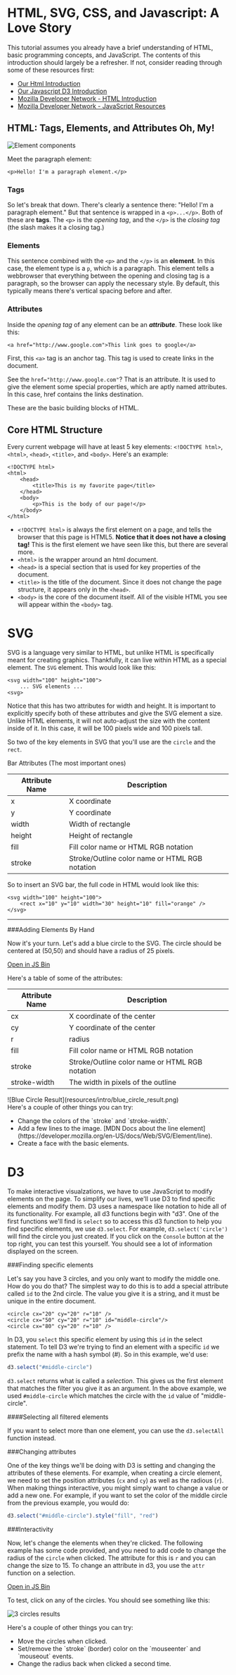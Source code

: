 HTML, SVG, CSS, and Javascript: A Love Story
===================

This tutorial assumes you already have a brief understanding of HTML, basic programming concepts, and JavaScript. The contents of this introduction should largely be a refresher. If not, consider reading through some of these resources first:

* [Our Html Introduction](html.html)
* [Our Javascript D3 Introduction](javascript_d3.html)
* [Mozilla Developer Network - HTML Introduction](https://developer.mozilla.org/en-US/docs/Web/Guide/HTML/Introduction)
* [Mozilla Developer Network - JavaScript Resources](https://developer.mozilla.org/en-US/docs/Web/JavaScript)
 


HTML: Tags, Elements, and Attributes Oh, My!
--------------------------------------

![Element components](resources/intro/element_breakdown.png)

Meet the paragraph element:

```markup
<p>Hello! I'm a paragraph element.</p>
```

### Tags
So let's break that down. There's clearly a sentence there: "Hello! I'm a paragraph element." But that sentence is wrapped in a `<p>...</p>`. Both of these are **tags**. The `<p>` is the _opening tag_, and the `</p>` is the _closing tag_ (the slash makes it a closing tag.)

### Elements
This sentence combined with the `<p>` and the `</p>` is an **element**. In this case, the element type is a `p`, which is a paragraph. This element tells a webbrowser that everything between the opening and closing tag is a paragraph, so the browser can apply the necessary style. By default, this typically means there's vertical spacing before and after.

### Attributes
Inside the _opening tag_ of any element can be an ***attribute***. These look like this:
```markup
<a href="http://www.google.com">This link goes to google</a>
```
First, this `<a>` tag is an anchor tag. This tag is used to create links in the document. 

See the `href="http://www.google.com"`? That is an attribute. It is used to give the element some special properties, which are aptly named attributes. In this case, href contains the links destination. 


These are the basic building blocks of HTML. 




Core HTML Structure
---------------

Every current webpage will have at least 5 key elements: `<!DOCTYPE html>`, `<html>`, `<head>`, `<title>`, and `<body>`. Here's an example:

```markup
<!DOCTYPE html>
<html>
	<head>
		<title>This is my favorite page</title>
	</head>
	<body>
		<p>This is the body of our page!</p>
	</body>
</html>
```

* `<!DOCTYPE html>` is always the first element on a page, and tells the browser that this page is HTML5. **Notice that it does not have a closing tag!** This is the first element we have seen like this, but there are several more.
* `<html>` is the wrapper around an html document.
* `<head>` is a special section that is used for key properties of the document.
* `<title>` is the title of the document. Since it does not change the page structure, it appears only in the `<head>`. 
* `<body>` is the core of the document itself. All of the visible HTML you see will appear within the `<body>` tag. 


SVG
=======

SVG is a language very similar to HTML, but unlike HTML is specifically meant for creating graphics. Thankfully, it can live within HTML as a special element. The `SVG` element. This would look like this:

```markup
<svg width="100" height="100">
	... SVG elements ...
<svg>
```

Notice that this has two attributes for width and height. It is important to explicitly specify both of these attributes and give the SVG element a size. Unlike HTML elements, it will not auto-adjust the size with the content inside of it. In this case, it will be 100 pixels wide and 100 pixels tall. 

So two of the key elements in SVG that you'll use are the `circle` and the `rect`. 

Bar Attributes (The most important ones)
<table class="table">
	<thead>
		<tr><th>Attribute Name</th><th>Description</th></tr>
	</thead>
	<tbody>
		<tr><td>x</td><td>X coordinate</td></tr>
		<tr><td>y</td><td>Y coordinate</td></tr>
		<tr><td>width</td><td>Width of rectangle</td></tr>
		<tr><td>height</td><td>Height of rectangle</td></tr>
		<tr><td>fill</td><td>Fill color name or HTML RGB notation</td></tr>
		<tr><td>stroke</td><td>Stroke/Outline color name or HTML RGB notation</td></tr>
	</tbody>
</table>

So to insert an SVG bar, the full code in HTML would look like this:
```markup
<svg width="100" height="100">
	<rect x="10" y="10" width="30" height="10" fill="orange" />
</svg>
```

--------
###Adding Elements By Hand


Now it's your turn. Let's add a blue circle to the SVG. The circle should be centered at (50,50) and should have a radius of 25 pixels. 

<a class="btn btn-default jsbin-button" href="http://jsbin.com/mopuwobobu/3/edit?html,output">Open in JS Bin</a>

Here's a table of some of the attributes:
<table class="table">
	<thead>
		<tr><th>Attribute Name</th><th>Description</th></tr>
	</thead>
	<tbody>
		<tr><td>cx</td><td>X coordinate of the center</td></tr>
		<tr><td>cy</td><td>Y coordinate of the center</td></tr>
		<tr><td>r</td><td>radius</td></tr>
		<tr><td>fill</td><td>Fill color name or HTML RGB notation</td></tr>
		<tr><td>stroke</td><td>Stroke/Outline color name or HTML RGB notation</td></tr>
		<tr><td>stroke-width</td><td>The width in pixels of the outline</td></tr>
	</tbody>
</table>


<div class="testing">
![Blue Circle Result](resources/intro/blue_circle_result.png)
</div>

<div class="explore">
Here's a couple of other things you can try:
	<ul>
		<li>Change the colors of the `stroke` and `stroke-width`.</li>
		<li>Add a few lines to the image. [MDN Docs about the line element](https://developer.mozilla.org/en-US/docs/Web/SVG/Element/line).</li>
		<li>Create a face with the basic elements.</li>
	</ul>
</div>


D3
========

To make interactive visualzations, we have to use JavaScript to modify elements on the page. To simplify our lives, we'll use D3 to find specific elements and modify them. D3 uses a namespace like notation to hide all of its functionality. For example, all d3 functions begin with "d3". One of the first functions we'll find is `select` so to access this d3 function to help you find specific elements, we use ```d3.select```.  For example, `d3.select('circle')` will find the circle you just created. If you click on the `Console` button at the top right, you can test this yourself. You should see a lot of information displayed on the screen. 

###Finding specific elements

Let's say you have 3 circles, and you only want to modify the middle one. How do you do that? The simplest way to do this is to add a special attribute called `id` to the 2nd circle. The value you give it is a string, and it must be unique in the entire document. 

```markup
<circle cx="20" cy="20" r="10" />
<circle cx="50" cy="20" r="10" id="middle-circle"/>
<circle cx="80" cy="20" r="10" />
```

In D3, you `select` this specific element by using this `id` in the select statement. To tell D3 we're trying to find an element with a specific `id` we prefix the name with a hash symbol (#). So in this example, we'd use:

```javascript
d3.select("#middle-circle")
```

`d3.select` returns what is called a *selection*. This gives us the first element that matches the filter you give it as an argument. In the above example, we used `#middle-circle` which matches the circle with the `id` value of "middle-circle". 

####Selecting all filtered elements

If you want to select more than one element, you can use the `d3.selectAll` function instead. 


###Changing attributes

One of the key things we'll be doing with D3 is setting and changing the attributes of these elements. For example, when creating a circle element, we need to set the position attributes (`cx` and `cy`)  as well as the radious (`r`). When making things interactive, you might simply want to change a value or add a new one. For example, if you want to set the color of the middle circle from the previous example, you would do:

```javascript
d3.select("#middle-circle").style("fill", "red")
```

###Interactivity

Now, let's change the elements when they're clicked. The following example has some code provided, and you need to add code to change the radius of the `circle` when clicked. The attribute for this is `r` and you can change the size to 15. To change an attribute in d3, you use the `attr` function on a selection.

<a class="btn btn-default jsbin-button" href="http://jsbin.com/mopuwobobu/5/edit?html,js,output">Open in JS Bin</a>

<div class="testing">
To test, click on any of the circles. You should see something like this:

![3 circles results](resources/intro/3_circles_radius_result.png)

</div>


<div class="explore">
Here's a couple of other things you can try:
	<ul>
		<li>Move the circles when clicked.</li>
		<li>Set/remove the `stroke` (border) color on the `mouseenter` and `mouseout` events.</li>
		<li>Change the radius back when clicked a second time.</li>
	</ul>
</div>



